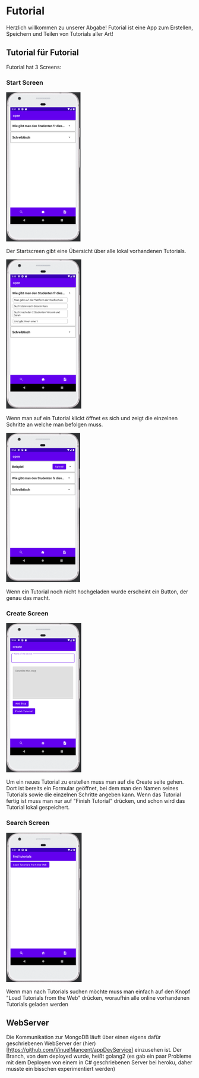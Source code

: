 # Futorial
Herzlich willkommen zu unserer Abgabe!
Futorial ist eine App zum Erstellen, Speichern und Teilen von Tutorials aller Art!

## Tutorial für Futorial

Futorial hat 3 Screens:

### Start Screen

<img alt="start screen" height="400" src="Screenshots/Startpage.png"/>

Der Startscreen gibt eine Übersicht über alle lokal vorhandenen Tutorials.

<img alt="start screen open" height="400" src="Screenshots/Startpage_open.png"/>

Wenn man auf ein Tutorial klickt öffnet es sich und zeigt die einzelnen Schritte an welche man befolgen muss.

<img alt="start screen upload" height="400" src="Screenshots/Startpage_upload.png"/>

Wenn ein Tutorial noch nicht hochgeladen wurde erscheint ein Button, der genau das macht.

### Create Screen

<img alt="create screen" height="400" src="Screenshots/Create.png"/>

Um ein neues Tutorial zu erstellen muss man auf die Create seite gehen. Dort ist bereits ein Formular geöffnet, bei dem man den Namen seines Tutorials sowie die einzelnen Schritte angeben kann. 
Wenn das Tutorial fertig ist muss man nur auf "Finish Tutorial" drücken, und schon wird das Tutorial lokal gespeichert. 

### Search Screen

<img alt="search screen" height="400" src="Screenshots/Search.png"/>

Wenn man nach Tutorials suchen möchte muss man einfach auf den Knopf "Load Tutorials from the Web" drücken, woraufhin alle online vorhandenen Tutorials geladen werden

## WebServer

Die Kommunikation zur MongoDB läuft über einen eigens dafür geschriebenen WebServer der (hier)[https://github.com/VinuelMancent/appDevService] einzusehen ist. Der Branch, von dem deployed wurde, heißt golang2 (es gab ein paar Probleme mit dem Deployen von einem in C# geschriebenen Server bei heroku, daher musste ein bisschen experimentiert werden)

